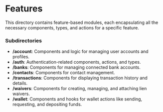 # Features

This directory contains feature-based modules, each encapsulating all the necessary components, types, and actions for a specific feature.

### Subdirectories

- **/account**: Components and logic for managing user accounts and profiles.
- **/auth**: Authentication-related components, actions, and types.
- **/banks**: Components for managing connected bank accounts.
- **/contacts**: Components for contact management.
- **/transactions**: Components for displaying transaction history and details.
- **/waivers**: Components for creating, managing, and attaching lien waivers.
- **/wallet**: Components and hooks for wallet actions like sending, requesting, and depositing funds.

